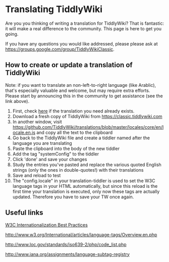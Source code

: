Translating TiddlyWiki
======================

Are you you thinking of writing a translation for TiddlyWiki? That is fantastic: it will make a real difference to the community. This page is here to get you going.

If you have any questions you would like addressed, please please ask at https://groups.google.com/group/TiddlyWikiClassic.


How to create or update a translation of TiddlyWiki
---------------------------------------------------

Note: if you want to translate an non-left-to-right language (like Arablic),
that's especially valuable and welcome, but may require extra efforts.
Please start by announcing this in the community to get assistance (see the link above).

1. First, check [here](https://github.com/TiddlyWiki/translations/tree/master/locales/core) if the translation you need already exists.
2. Download a fresh copy of TiddlyWiki from  https://classic.tiddlywiki.com
3. In another window, visit  https://github.com/TiddlyWiki/translations/blob/master/locales/core/en/locale.en.js and copy all the text to the clipboard
4. Go back to the TiddlyWiki file and create a tiddler named after the language you are translating
5. Paste the clipboard into the body of the new tiddler
6. Add the tag "systemConfig" to the tiddler
7. Click 'done' and save your changes
8. Study the entries you've pasted and replace the various quoted English strings (only the ones in double-quotes!) with their translations
9. Save and reload to test
10. The "config.locale" in your translation-tiddler is used to set the W3C language tags in your HTML automatically, but since this reload is the first time your translation is executed, only now these tags are actually updated. Therefore you have to save your TW once again.


Useful links
------------

[W3C Internationalization Best Practices](http://www.w3.org/TR/i18n-html-tech-lang/)

http://www.w3.org/International/articles/language-tags/Overview.en.php

http://www.loc.gov/standards/iso639-2/php/code_list.php

http://www.iana.org/assignments/language-subtag-registry
